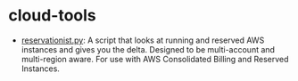 # cloud-tools

* [reservationist.py](cloud-tools/blob/master/reservationist): A script that looks at running and reserved AWS instances and gives you the delta. Designed to be multi-account and multi-region aware. For use with AWS Consolidated Billing and Reserved Instances.

